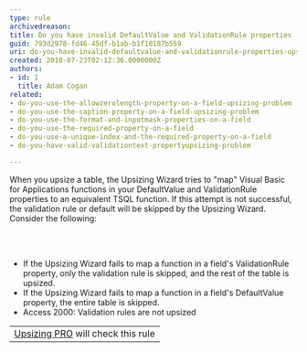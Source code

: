 ```yaml
---
type: rule
archivedreason: 
title: Do you have invalid DefaultValue and ValidationRule properties (Upsizing problem)?
guid: 793d2978-fd46-45df-b1ab-b1f10187b559
uri: do-you-have-invalid-defaultvalue-and-validationrule-properties-upsizing-problem
created: 2010-07-23T02:12:36.0000000Z
authors:
- id: 1
  title: Adam Cogan
related:
- do-you-use-the-allowzerolength-property-on-a-field-upsizing-problem
- do-you-use-the-caption-property-on-a-field-upsizing-problem
- do-you-use-the-format-and-inputmask-properties-on-a-field
- do-you-use-the-required-property-on-a-field
- do-you-use-a-unique-index-and-the-required-property-on-a-field
- do-you-have-valid-validationtext-propertyupsizing-problem

---
```



When you upsize a table, the Upsizing Wizard tries to &quot;map&quot; Visual Basic for Applications functions in your DefaultValue and ValidationRule properties to an equivalent TSQL function. If this attempt is not successful, the validation rule or default will be skipped by the Upsizing Wizard. Consider the following&#58; 

<br><excerpt class='endintro'></excerpt><br>

  <ul>
    <li>If the Upsizing Wizard fails to map a function in a field's ValidationRule property, only the validation rule is skipped, and the rest of the table is upsized. </li>
    <li>If the Upsizing Wizard fails to map a function in a field's DefaultValue property, the entire table is skipped. </li>
    <li>Access 2000&#58; Validation rules are not upsized </li>
</ul>
<p>
<table class="clsSSWProductTable" cellspacing="2" summary="Upsizing PRO" cellpadding="2">
    <tbody>
        <tr>
            <td><a href="http&#58;//www.ssw.com.au/ssw/UpsizingPRO">Upsizing PRO</a> will check this rule </td>
        </tr>
    </tbody>
</table>
</p>



